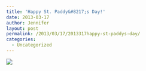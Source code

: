 ```yaml
---
title: 'Happy St. Paddy&#8217;s Day!'
date: 2013-03-17
author: Jennifer
layout: post
permalink: /2013/03/17/2013317happy-st-paddys-day/
categories:
  - Uncategorized
---
```

![](http://static1.squarespace.com/static/50db6bb3e4b015296cd43789/50dfa5b1e4b0dc6320e0b5ea/5146091ee4b04055d307bfe6/1363551051819/iphone-20130317141833-0.jpg)
